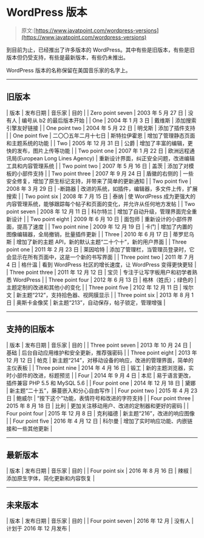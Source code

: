 # WordPress 版本

> 原文:[https://www.javatpoint.com/wordpress-versions](https://www.javatpoint.com/wordpress-versions)

到目前为止，已经推出了许多版本的 WordPress。其中有些是旧版本，有些是旧版本但仍受支持，有些是最新版本，有些仍未推出。

WordPress 版本的名称保留在美国音乐家的名字上。

* * *

## 旧版本

| 版本 | 发布日期 | 音乐家 | 目的 |
| Zero point seven | 2003 年 5 月 27 日 | 没有人 | 编号从 b2 的最后版本开始 |
| One | 2004 年 1 月 3 日 | 戴维斯 | 添加搜索引擎友好链接 |
| One point two | 2004 年 5 月 22 日 | 明戈斯 | 添加了插件支持 |
| One point five | 二〇〇五年二月十七日 | 斯特拉伊霍恩 | 增加了管理静态页面和主题系统的功能 |
| Two | 2005 年 12 月 31 日 | 公爵 | 增加了丰富的编辑，更快的发布，图片上传等功能 |
| Two point one | 2007 年 1 月 22 日 | 欧洲远程通讯局(European Long Lines Agency) | 重新设计界面，纠正安全问题，改进编辑工具和内容管理系统 |
| Two point two | 2007 年 5 月 16 日 | 盖茨 | 添加了对模板的小部件支持 |
| Two point three | 2007 年 9 月 24 日 | 盾徽的右侧的 | 一些安全修复，增加了原生标记支持，并带来了简单的更新通知 |
| Two point five | 2008 年 3 月 29 日 | -断路器 | 改进的系统，如插件，编辑器，多文件上传，扩展搜索 |
| Two point six | 2008 年 7 月 15 日 | 泰纳 | 使 WordPress 成为更强大的内容管理系统，能够跟踪每个帖子和页面的变化，并允许从任何地方发帖 |
| Two point seven | 2008 年 12 月 11 日 | 科尔特兰 | 增加了自动升级，管理界面完全重新设计 |
| Two point eight | 2009 年 6 月 10 日 | 面包师 | 重新设计的小部件界面，提高了速度 |
| Two point nine | 2009 年 12 月 19 日 | 卡门 | 增加了内置的图像编辑器，全局撤销，批量插件更新 |
| Three | 2010 年 6 月 17 日 | 蒂罗尼乌斯 | 增加了新的主题 API，新的默认主题“二十个十”，新的用户界面 |
| Three point one | 2011 年 2 月 23 日 | 莱因哈特 | 添加了管理栏，当管理员登录时，它会显示在所有页面中，这是一个新的书写界面 |
| Three point two | 2011 年 7 月 4 日 | 格什温 | 看到 WordPress 社区的增长速度，让 WordPress 变得更快更轻 |
| Three point three | 2011 年 12 月 12 日 | 宝贝 | 专注于让写字板用户和初学者熟悉 WordPress |
| Three point four | 2012 年 6 月 13 日 | 格林（姓氏）；绿色的 | 主题定制的改进和其他小的变化 |
| Three point five | 2102 年 12 月 11 日 | 埃尔文 | 新主题“212”，支持拾色器、视网膜显示 |
| Three point six | 2013 年 8 月 1 日 | 奥斯卡金像奖 | 新主题“213”，自动保存，帖子锁定，管理增强 |

* * *

## 支持的旧版本

| 版本 | 发布日期 | 音乐家 | 目的 |
| Three point seven | 2013 年 10 月 24 日 | 基础 | 后台自动应用维护和安全更新，推荐强密码 |
| Three point eight | 2013 年 12 月 12 日 | 帕克 | 新主题“214”，对移动设备的响应，改进的管理界面，简单的主仪表板 |
| Three point nine | 2014 年 4 月 16 日 | 锻工 | 新的主题浏览器，实时小部件的改进，标题预览 |
| Four | 2014 年 9 月 4 日 | 本尼 | 易于语言更改，插件兼容 PHP 5.5 和 MySQL 5.6 |
| Four point one | 2014 年 12 月 18 日 | 黛娜 | 新主题“二十五”，藤蔓嵌入和分心自由写作 |
| Four point two | 2015 年 4 月 23 日 | 鲍威尔 | “按下这个”功能，表情符号和改进的字符支持 |
| Four point three | 2015 年 8 月 18 日 | 比利 | 更加关注移动用户、改进的定制器和更好的密码 |
| Four point four | 2015 年 12 月 8 日 | 克利福德 | 新主题“216”，改进的响应图像 |
| Four point five | 2016 年 4 月 12 日 | 科尔曼 | 增加了实时响应功能、内嵌链接和一些其他更新 |

* * *

## 最新版本

| 版本 | 发布日期 | 音乐家 | 目的 |
| Four point six | 2016 年 8 月 16 日 | 辣椒 | 添加原生字体，简化更新和内容恢复 |

* * *

## 未来版本

| 版本 | 发布日期 | 音乐家 | 目的 |
| Four point seven | 2016 年 12 月 | 没有人 | 计划于 2016 年 12 月发布 |